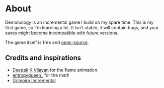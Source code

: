 # About

Demonology is an incremental game I build on my spare time. This is my first game, so I'm learning a lot. It isn't stable, it will contain bugs, and your saves might become incompatible with future versions.

The game itself is free and [open-source](https://github.com/agateblue/demonology).

## Credits and inspirations

- [Deepak K Vijayan](https://codepen.io/2xsamurai/pen/EKpYMg) for the flame animation
- [entropyqueen_](https://twitter.com/entropyqueen_) for the math
- [Grimoire Incremental](https://play.google.com/store/apps/details?id=com.dragonmegaliths.grimoire)
